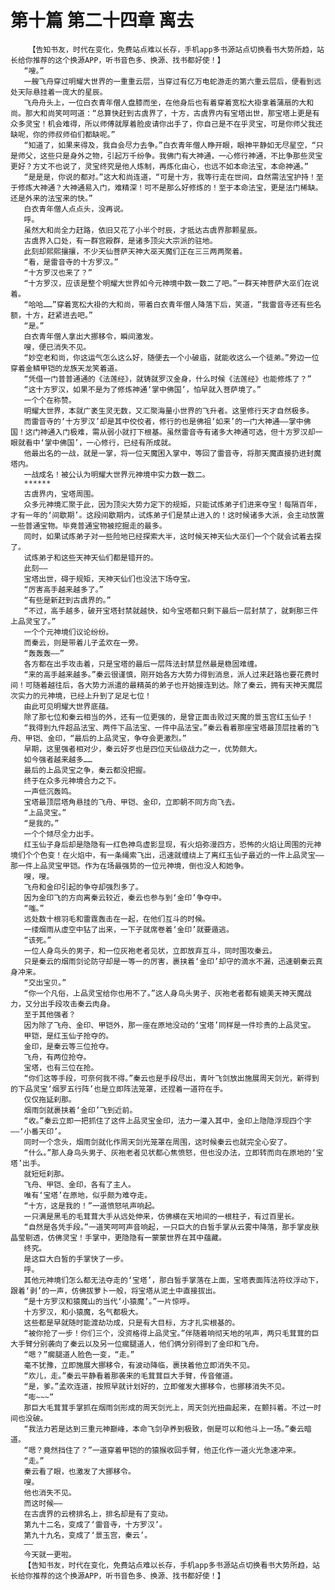 # 第十篇 第二十四章 离去
        【告知书友，时代在变化，免费站点难以长存，手机app多书源站点切换看书大势所趋，站长给你推荐的这个换源APP，听书音色多、换源、找书都好使！】
       “嗖。”
       一艘飞舟穿过明耀大世界的一重重云层，当穿过有亿万电蛇游走的第六重云层后，便看到远处天际悬挂着一庞大的星辰。
       飞舟舟头上，一位白衣青年僧人盘膝而坐，在他身后也有着穿着宽松大褂拿着蒲扇的大和尚。那大和尚笑呵呵道：“总算快赶到古虞界了，十方，古虞界内有宝塔出世，那宝塔上更是有众多灵宝！机会难得，所以师傅就厚着脸皮请你出手了，你自己是不在乎灵宝，可是你师父我还缺呢，你的师叔师伯们都缺呢。”
       “知道了，如果来得及，我自会尽力去争。”白衣青年僧人睁开眼，眼神平静如无尽星空，“只是师父，这些只是身外之物，引起万千纷争。我佛门有大神通，一心修行神通，不比争那些灵宝更好？方丈不也说了，灵宝终究是他人炼制，再炼化由心，也远不如本命法宝，本命神通。”
       “是是是，你说的都对。”这大和尚连道，“可是十方，我等行走在世间，自然需法宝护持！至于修炼大神通？大神通易入门，难精深！可不是那么好修炼的！至于本命法宝，更是法门稀缺。还是外来的法宝来的快。”
       白衣青年僧人点点头，没再说。
       呼。
       虽然大和尚全力赶路，依旧又花了小半个时辰，才抵达古虞界那颗星辰。
       古虞界入口处，有一群宫殿群，是诸多顶尖大宗派的驻地。
       此刻却熙熙攘攘，不少天仙菩萨天神大巫天魔们正在三三两两聚着。
       “看，是雷音寺的十方罗汉。”
       “十方罗汉也来了？”
       “十方罗汉，应该是整个明耀大世界如今元神境中数一数二了吧。”一群天神菩萨大巫们在说着。
       “哈哈……”穿着宽松大褂的大和尚，带着白衣青年僧人降落下后，笑道，“我雷音寺还有些名额，十方，赶紧进去吧。”
       “是。”
       白衣青年僧人拿出大挪移令，瞬间激发。
       嗖，便已消失不见。
       “妙空老和尚，你这运气怎么这么好，随便去一个小破庙，就能收这么一个徒弟。”旁边一位穿着金鳞甲铠的龙族天龙笑着道。
       “凭借一门普普通通的《法莲经》，就铸就罗汉金身，什么时候《法莲经》也能修炼了？”
       “这十方罗汉，如果不是为了修炼神通‘掌中佛国’，怕早就入菩萨境了。”
       一个个在称赞。
       明耀大世界，本就广袤生灵无数，又汇聚海量小世界的飞升者。这里修行天才自然极多。
       而雷音寺的‘十方罗汉’却是其中佼佼者，修行的也是佛祖‘如来’的一门大神通——掌中佛国！这门神通入门极难，需从弱小就打下根基。虽然雷音寺有诸多大神通可选，但十方罗汉却一眼就看中‘掌中佛国’，一心修行，已经有所成就。
       他最出名的一战，就是一掌，将一位天魔困入掌中，等回了雷音寺，将那天魔直接扔进封魔塔内。
       一战成名！被公认为明耀大世界元神境中实力数一数二。
       ******
       古虞界内，宝塔周围。
       众多元神境汇聚于此，因为顶尖大势力定下的规矩，只能试炼弟子们进来夺宝！每隔百年，才有一年的‘间歇期’。这段间歇期内，试炼弟子们是禁止进入的！这时候诸多大派，会主动放置一些普通宝物。毕竟普通宝物被挖掘走的最多。
       同时，如果试炼弟子对一些险地已经探索大半，这时候天神天仙大巫们一个个就会试着去探了。
       试炼弟子和这些天神天仙们都是错开的。
       此刻——
       宝塔出世，碍于规矩，天神天仙们也没法下场夺宝。
       “厉害高手越来越多了。”
       “有些是新赶到古虞界的。”
       “不过，高手越多，破开宝塔封禁就越快，如今宝塔都只剩下最后一层封禁了，就剩那三件上品灵宝了。”
       一个个元神境们议论纷纷。
       而秦云，则是带着儿子孟欢在一旁。
       “轰轰轰——”
       各方都在出手攻击着，只是宝塔的最后一层阵法封禁显然最是稳固难缠。
       “来的高手越来越多。”秦云很谨慎，刚开始各方大势力得到消息，派人过来赶路也要花费时间！可随着越往后，各大势力派遣的最精英的弟子也开始接连到达。除了秦云，拥有天神天魔层次实力的元神境，已经上升到了足足七位！
       由此可见明耀大世界底蕴。
       除了那七位和秦云相当的外，还有一位更强的，是曾正面击败过天魔的景玉宫红玉仙子！
       “我得到九件超品法宝、两件下品法宝、一件中品法宝。”秦云看着那座宝塔最顶层挂着的飞舟、甲铠、金印，“最后的上品灵宝，争夺会更激烈。”
       早期，这里强者相对少，秦云好歹也是四位天仙级战力之一，优势颇大。
       如今强者越来越多……
       最后的上品灵宝之争，秦云都没把握。
       终于在众多元神境合力之下。
       一声低沉轰鸣。
       宝塔最顶层塔角悬挂的飞舟、甲铠、金印，立即朝不同方向飞去。
       “上品灵宝。”
       “是我的。”
       一个个倾尽全力出手。
       红玉仙子身后却是隐隐有一红色神鸟虚影显现，有火焰弥漫四方，恐怖的火焰让周围的元神境们个个色变！在火焰中，有一条绳索飞出，迅速就缠绕上了离红玉仙子最近的一件上品灵宝——那一件上品灵宝甲铠。作为在场最强势的一位元神境，倒也没人和她争。
       嗖，嗖。
       飞舟和金印引起的争夺却强烈多了。
       因为金印飞的方向离秦云较近，秦云也参与到‘金印’争夺中。
       “嗤。”
       远处数十根羽毛和雷霆轰击在一起，在他们互斗的时候。
       一缕烟雨从虚空中钻了出来，一下子就席卷着‘金印’就要遁逃。
       “该死。”
       一位人身鸟头的男子，和一位灰袍老者见状，立即放弃互斗，同时围攻秦云。
       只是秦云的烟雨剑论防守却是一等一的厉害，裹挟着‘金印’却守的滴水不漏，迅速朝秦云真身冲来。
       “交出宝贝。”
       “你一个凡俗，上品灵宝给你也用不了。”这人身鸟头男子、灰袍老者都有媲美天神天魔战力，又分出手段攻击秦云肉身。
       至于其他强者？
       因为除了飞舟、金印、甲铠外，那一座在原地没动的‘宝塔’同样是一件珍贵的上品灵宝。
       甲铠，是红玉仙子抢夺的。
       金印，是秦云等三位抢夺。
       飞舟，有两位抢夺。
       宝塔，也有三位在抢。
       “你们这等手段，可奈何我不得。”秦云也是手段尽出，青叶飞剑放出施展周天剑光，新得到的下品灵宝‘烟罗五行阵’也是立即阵法笼罩，还捏着一道符在手。
       仅仅拖延刹那。
       烟雨剑就裹挟着‘金印’飞到近前。
       “收。”秦云立即一把抓住了这件上品灵宝金印，法力一灌入其中，金印上隐隐浮现四个字——‘小番天印’。
       同时一个念头，烟雨剑就化作周天剑光笼罩在周围，这时候秦云也就完全心安了。
       “什么。”那人身鸟头男子、灰袍老者见状都心焦愤怒，但也没办法，立即转而向在原地的‘宝塔’出手。
       就短短刹那。
       飞舟、甲铠、金印，各有了主人。
       唯有‘宝塔’在原地，似乎颇为难夺走。
       “十方，这是我的！”一道愤怒吼声响起。
       一只满是黑毛的毛茸茸大手从远处伸来，仿佛横在天地间的一根柱子，有过百里长。
       “自然是各凭手段。”一道笑呵呵声音响起，一只巨大的白皙手掌从云雾中降落，那手掌皮肤晶莹剔透，仿佛灵宝！手掌中，更隐隐有一蒙蒙世界在其中蕴藏。
       终究。
       是这巨大白皙的手掌快了一步。
       呼。
       其他元神境们怎么都无法夺走的‘宝塔’，那白皙手掌落在上面，宝塔表面阵法符纹浮动下，跟着‘剥’的一声，仿佛拔萝卜一般，将宝塔从泥土中直接拔出。
       “是十方罗汉和猿魔山的当代‘小猿魔’。”一片惊呼。
       十方罗汉，和小猿魔，名气都极大。
       这些都是早就随时能渡劫功成，只是有大目标，方才扎实根基的。
       “被你抢了一步！你们三个，没资格得上品灵宝。”伴随着响彻天地的吼声，两只毛茸茸的巨大手臂分别袭向了秦云以及另一位瘸腿道人，他们俩分别得到了金印和飞舟。
       “嗯？”瘸腿道人脸色一变，“走。”
       毫不犹豫，立即施展大挪移令，有波动降临，裹挟着他立即消失不见。
       “欢儿，走。”秦云平静看着那袭来的毛茸茸巨大手臂，传音催道。
       “是，爹。”孟欢连道，按照早就计划好的，立即催发大挪移令，也挪移消失不见。
       “嘭~~~”
       那巨大毛茸茸手掌抓在烟雨剑形成的周天剑光上，周天剑光扭曲起来，在颤抖着。不过一时间也没破。
       “我法力若是达到三重元神巅峰，本命飞剑孕养到极致，倒是可以和他斗上一场。”秦云暗道。
       “嗯？竟然挡住了？”一道穿着甲铠的的猿猴收回手臂，他正化作一道火光急速冲来。
       “走。”
       秦云看了眼，也激发了大挪移令。
       嗖。
       他也消失不见。
       而这时候——
       在古虞界的云榜排名上，排名却是有了变动。
       第九十二名，变成了‘雷音寺，十方罗汉’。
       第九十九名，变成了‘景玉宫，秦云’。
       ——
       今天就一更啦。
       【告知书友，时代在变化，免费站点难以长存，手机app多书源站点切换看书大势所趋，站长给你推荐的这个换源APP，听书音色多、换源、找书都好使！】